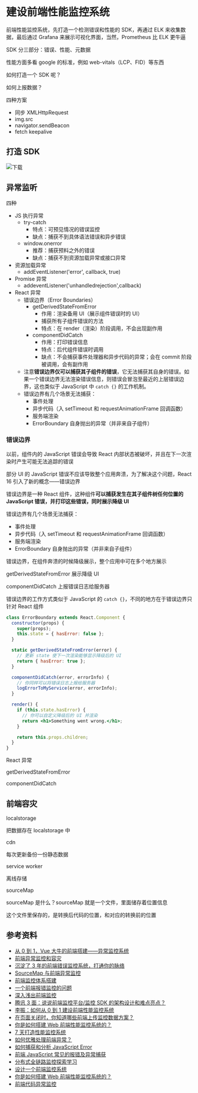 # 建设前端性能监控系统

前端性能监控系统，先打造一个检测错误和性能的 SDK，再通过 ELK 来收集数据，最后通过 Grafana 来展示可视化界面，当然，Prometheus 比 ELK 更牛逼

SDK 分三部分：错误、性能、元数据

性能方面多看 google 的标准，例如 web-vitals（LCP、FID）等东西

如何打造一个 SDK 呢？

如何上报数据？

四种方案

- 同步 XMLHttpRequest
- img.src
- navigator.sendBeacon
- fetch keepalive

## 打造 SDK

![下载](https://s2.loli.net/2022/07/10/qiSaP68lhD7mvco.png)

## 异常监听

四种

- JS 执行异常
  - try-catch
    - 特点：可预见情况的错误监控
    - 缺点：捕获不到具体语法错误和异步错误
  - window.onerror
    - 推荐：捕获预料之外的错误
    - 缺点：捕获不到资源加载异常或接口异常
- 资源加载异常
  - addEventListener('error', callback, true)
- Promise 异常
  - addeventListener('unhandledrejection',callback)
- React 异常
  - 错误边界（Error Boundaries）
    - getDerivedStateFromError
      - 作用：渲染备用 UI（展示组件错误时的 UI）
      - 捕获所有子组件错误的方法
      - 特点：在 render（渲染）阶段调用，不会出现副作用
    - componentDidCatch
      - 作用：打印错误信息
      - 特点：后代组件错误时调用
      - 缺点：不会捕获事件处理器和异步代码的异常；会在 commit 阶段被调用，会有副作用
  - 注意**错误边界仅可以捕获其子组件的错误**，它无法捕获其自身的错误。如果一个错误边界无法渲染错误信息，则错误会冒泡至最近的上层错误边界，这也类似于 JavaScript 中 `catch {}` 的工作机制。
  - 错误边界有几个场景无法捕获：
    - 事件处理
    - 异步代码（入 setTimeout 和 requestAnimationFrame 回调函数）
    - 服务端渲染
    - ErrorBoundary 自身抛出的异常（并非来自子组件）

### 错误边界

以前，组件内的 JavaScript 错误会导致 React 内部状态被破坏，并且在下一次渲染时产生可能无法追踪的错误

部分 UI 的 JavaScript 错误不应该导致整个应用奔溃，为了解决这个问题，React 16 引入了新的概念——错误边界

错误边界是一种 React 组件，这种组件**可以捕获发生在其子组件树任何位置的 JavaScript 错误，并打印这些错误，同时展示降级 UI**

错误边界有几个场景无法捕获：

- 事件处理
- 异步代码（入 setTimeout 和 requestAnimationFrame 回调函数）
- 服务端渲染
- ErrorBoundary 自身抛出的异常（并非来自子组件）

错误边界，在组件奔溃的时候降级展示，整个应用中可在多个地方展示

getDerivedStateFromError 展示降级 UI

componentDidCatch 上报错误日志给服务器

错误边界的工作方式类似于 JavaScript 的 `catch {}`，不同的地方在于错误边界只针对 React 组件

```jsx
class ErrorBoundary extends React.Component {
  constructor(props) {
    super(props);
    this.state = { hasError: false };
  }

  static getDerivedStateFromError(error) {
    // 更新 state 使下一次渲染能够显示降级后的 UI
    return { hasError: true };
  }

  componentDidCatch(error, errorInfo) {
    // 你同样可以将错误日志上报给服务器
    logErrorToMyService(error, errorInfo);
  }

  render() {
    if (this.state.hasError) {
      // 你可以自定义降级后的 UI 并渲染
      return <h1>Something went wrong.</h1>;
    }

    return this.props.children;
  }
}
```

React 异常

getDerivedStateFromError

componentDidCatch

## 前端容灾

localstorage

把数据存在 localstorage 中

cdn

每次更新备份一份静态数据

service worker

离线存储

sourceMap

sourceMap 是什么？sourceMap 就是一个文件，里面储存着位置信息

这个文件里保存的，是转换后代码的位置，和对应的转换前的位置

## 参考资料

- [从 0 到 1，Vue 大牛的前端搭建——异常监控系统](https://mp.weixin.qq.com/s?__biz=MzUzMjA3MTI2NQ==&mid=2247485042&idx=1&sn=f957ad6e31a4f6ffddaba91e1036da38&scene=21)
- [前端异常监控和容灾](https://mp.weixin.qq.com/s/d-P8s51U6IfJ-VrRkGygLA)
- [沉淀了 3 年的前端错误监控系统，打通你的脉络](https://mp.weixin.qq.com/s/PQL6_FXzAM3eeQF2a9OsAg)
- [SourceMap 与前端异常监控](https://mp.weixin.qq.com/s?__biz=MzkxNDIzNTg4MA==&mid=2247484211&idx=1&sn=1fe17b3d2f8d74267bb20c61fcf8204d&scene=21#wechat_redirect)
- [前端监控体系搭建](https://juejin.cn/post/7078512301665419295)
- [一个前端报错监控的问题](https://www.v2ex.com/t/800277)
- [深入浅出前端监控](https://mp.weixin.qq.com/s/lwsfTGMasiITT3khmrsfqA)
- [腾讯 3 面：说说前端监控平台/监控 SDK 的架构设计和难点亮点？](https://mp.weixin.qq.com/s/2d-LZIzZKQkQuRwD4ABq6A)
- [李振：如何从 0 到 1 建设前端性能监控系统](https://www.zaozao.run/video/s8/s8-3)
- [在页面关闭时，你知道哪些前端上传监控数据方案？](https://mp.weixin.qq.com/s/jZUjYNZX12AUJ7jcDn7Faw)
- [你是如何搭建 Web 前端性能监控系统的？](https://www.zhihu.com/question/37585246/answer/2207162874)
- [7 天打造性能监控系统](https://fex.baidu.com/blog/2014/05/build-performance-monitor-in-7-days/)
- [如何优雅处理前端异常？](http://jartto.wang/2018/11/20/js-exception-handling/)
- [如何捕获和分析 JavaScript Error](https://mp.weixin.qq.com/s/5j_oEEVrGP7g0IMNwyT6zw)
- [前端 JavaScript 常见的报错及异常捕获](https://mp.weixin.qq.com/s/Bib5h1JFUS_DCiB41lXOAg)
- [分布式全链路监控探索学习](https://github.com/aloudata/fe-weekly/blob/main/docs/%E5%88%86%E5%B8%83%E5%BC%8F%E5%85%A8%E9%93%BE%E8%B7%AF%E7%9B%91%E6%8E%A7%E6%8E%A2%E7%B4%A2/README.md)
- [设计一个前端监控系统](https://github.com/hawtim/hawtim.github.io/issues/53)
- [你是如何搭建 Web 前端性能监控系统的？](https://www.zhihu.com/question/37585246)
- [前端代码异常监控](http://rapheal.sinaapp.com/2014/11/06/javascript-error-monitor/)
